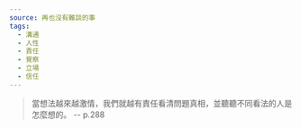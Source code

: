 ```yaml
---
source: 再也沒有難談的事
tags:
  - 溝通
  - 人性
  - 責任
  - 覺察
  - 立場
  - 信任
---
```

> 當想法越來越激情，我們就越有責任看清問題真相，並聽聽不同看法的人是怎麼想的。
> \-- p.288